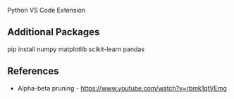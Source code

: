 Python VS Code Extension

## Additional Packages

pip install numpy matplotlib scikit-learn pandas

## References

- Alpha-beta pruning - https://www.youtube.com/watch?v=rbmk1qtVEmg
